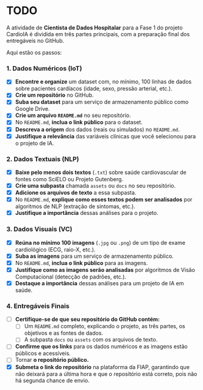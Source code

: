 # TODO

A atividade de **Cientista de Dados Hospitalar** para a Fase 1 do projeto CardioIA é dividida em três partes principais, com a preparação final dos entregáveis no GitHub.

Aqui estão os passos:

### 1. Dados Numéricos (IoT)

- [x] **Encontre e organize** um dataset com, no mínimo, 100 linhas de dados sobre pacientes cardíacos (idade, sexo, pressão arterial, etc.).
- [x] **Crie um repositório** no GitHub.
- [x] **Suba seu dataset** para um serviço de armazenamento público como Google Drive.
- [x] **Crie um arquivo `README.md`** no seu repositório.
- [x] No `README.md`, **inclua o link público** para o dataset.
- [x] **Descreva a origem** dos dados (reais ou simulados) no `README.md`.
- [x] **Justifique a relevância** das variáveis clínicas que você selecionou para o projeto de IA.

### 2. Dados Textuais (NLP)

- [x] **Baixe pelo menos dois textos** (`.txt`) sobre saúde cardiovascular de fontes como SciELO ou Projeto Gutenberg.
- [x] **Crie uma subpasta** chamada `assets` ou `docs` no seu repositório.
- [x] **Adicione os arquivos de texto** a essa subpasta.
- [x] No `README.md`, **explique como esses textos podem ser analisados** por algoritmos de NLP (extração de sintomas, etc.).
- [x] **Justifique a importância** dessas análises para o projeto.

### 3. Dados Visuais (VC)

- [x] **Reúna no mínimo 100 imagens** (`.jpg` ou `.png`) de um tipo de exame cardiológico (ECG, raio-X, etc.).
- [x] **Suba as imagens** para um serviço de armazenamento público.
- [x] No `README.md`, **inclua o link público** para as imagens.
- [x] **Justifique como as imagens serão analisadas** por algoritmos de Visão Computacional (detecção de padrões, etc.).
- [x] **Destaque a importância** dessas análises para um projeto de IA em saúde.

### 4. Entregáveis Finais

- [ ] **Certifique-se de que seu repositório do GitHub contém:**
    - [ ] Um `README.md` completo, explicando o projeto, as três partes, os objetivos e as fontes de dados.
    - [ ] A subpasta `docs` ou `assets` com os arquivos de texto.
- [ ] **Confirme que os links** para os dados numéricos e as imagens estão públicos e acessíveis.
- [ ] Tornar **o repositório público.**
- [x] **Submeta o link do repositório** na plataforma da FIAP, garantindo que não deixará para a última hora e que o repositório está correto, pois não há segunda chance de envio.
